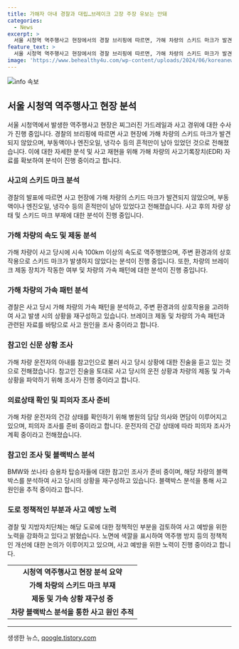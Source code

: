 ```yaml
---
title: 가해자 아내 경찰과 대립…브레이크 고장 주장 유보는 안돼
categories:
  - News
excerpt: >
  서울 시청역 역주행사고 현장에서의 경찰 브리핑에 따르면, 가해 차량의 스키드 마크가 발견되지 않았다. 이에 대해 경찰은 제동 장치 작동 여부와 관련된 EDR 자료 분석을 진행 중이며, 참고인들의 진술과 블랙박스 데이터를 확인 중이다. 가해 차량은 100km 이상의 속도로 역주행했으며, 충격적인 사실들이 지목되고 있다. 가해 차량의 운전자는 사고 당시 부상으로 조사를 받지 못하고 있으며, 경찰은 사고 예방을 위해 정책적 노력을 강화하겠다고 밝혔다.
feature_text: >
  서울 시청역 역주행사고 현장에서의 경찰 브리핑에 따르면, 가해 차량의 스키드 마크가 발견되지 않았다. 이에 대해 경찰은 제동 장치 작동 여부와 관련된 EDR 자료 분석을 진행 중이며, 참고인들의 진술과 블랙박스 데이터를 확인 중이다. 가해 차량은 100km 이상의 속도로 역주행했으며, 충격적인 사실들이 지목되고 있다. 가해 차량의 운전자는 사고 당시 부상으로 조사를 받지 못하고 있으며, 경찰은 사고 예방을 위해 정책적 노력을 강화하겠다고 밝혔다.
image: 'https://www.behealthy4u.com/wp-content/uploads/2024/06/koreanews.jpg'
---
```


<p><img src="https://www.behealthy4u.com/wp-content/uploads/2024/06/koreanews.jpg" alt="info 속보" /></p>

<h2 data-ke-size="size26">서울 시청역 역주행사고 현장 분석</h2>

<p data-ke-size="size16">서울 시청역에서 발생한 역주행사고 현장은 찌그러진 가드레일과 사고 경위에 대한 수사가 진행 중입니다. 경찰의 브리핑에 따르면 사고 현장에 가해 차량의 스키드 마크가 발견되지 않았으며, 부동액이나 엔진오일, 냉각수 등의 흔적만이 남아 있었던 것으로 전해졌습니다. 이에 대한 자세한 분석 및 사고 재현을 위해 가해 차량의 사고기록장치(EDR) 자료를 확보하여 분석이 진행 중이라고 합니다.</p>

<h3 data-ke-size="size24">사고의 스키드 마크 분석</h3>

<p data-ke-size="size16">경찰의 발표에 따르면 사고 현장에 가해 차량의 스키드 마크가 발견되지 않았으며, 부동액이나 엔진오일, 냉각수 등의 흔적만이 남아 있었다고 전해졌습니다. 사고 후의 차량 상태 및 스키드 마크 부재에 대한 분석이 진행 중입니다.</p>

<h3 data-ke-size="size24">가해 차량의 속도 및 제동 분석</h3>

<p data-ke-size="size16">가해 차량이 사고 당시에 시속 100km 이상의 속도로 역주행했으며, 주변 환경과의 상호작용으로 스키드 마크가 발생하지 않았다는 분석이 진행 중입니다. 또한, 차량의 브레이크 제동 장치가 작동한 여부 및 차량의 가속 패턴에 대한 분석이 진행 중입니다.</p>

<h3 data-ke-size="size24">가해 차량의 가속 패턴 분석</h3>

<p data-ke-size="size16">경찰은 사고 당시 가해 차량의 가속 패턴을 분석하고, 주변 환경과의 상호작용을 고려하여 사고 발생 시의 상황을 재구성하고 있습니다. 브레이크 제동 및 차량의 가속 패턴과 관련된 자료를 바탕으로 사고 원인을 조사 중이라고 합니다.</p>

<h3 data-ke-size="size24">참고인 신문 상황 조사</h3>

<p data-ke-size="size16">가해 차량 운전자의 아내를 참고인으로 불러 사고 당시 상황에 대한 진술을 듣고 있는 것으로 전해졌습니다. 참고인 진술을 토대로 사고 당시의 운전 상황과 차량의 제동 및 가속 상황을 파악하기 위해 조사가 진행 중이라고 합니다.</p>

<h3 data-ke-size="size24">의료상태 확인 및 피의자 조사 준비</h3>

<p data-ke-size="size16">가해 차량 운전자의 건강 상태를 확인하기 위해 병원의 담당 의사와 면담이 이루어지고 있으며, 피의자 조사를 준비 중이라고 합니다. 운전자의 건강 상태에 따라 피의자 조사가 계획 중이라고 전해졌습니다.</p>

<h3 data-ke-size="size24">참고인 조사 및 블랙박스 분석</h3>

<p data-ke-size="size16">BMW와 쏘나타 승용차 탑승자들에 대한 참고인 조사가 준비 중이며, 해당 차량의 블랙박스를 분석하여 사고 당시의 상황을 재구성하고 있습니다. 블랙박스 분석을 통해 사고 원인을 추적 중이라고 합니다.</p>

<h3 data-ke-size="size24">도로 정책적인 부분과 사고 예방 노력</h3>

<p data-ke-size="size16">경찰 및 지방자치단체는 해당 도로에 대한 정책적인 부분을 검토하여 사고 예방을 위한 노력을 강화하고 있다고 밝혔습니다. 노면에 색깔을 표시하여 역주행 방지 등의 정책적인 개선에 대한 논의가 이루어지고 있으며, 사고 예방을 위한 노력이 진행 중이라고 합니다.</p>

<table>
   <tbody>
      <tr>
         <td style="text-align: center; height: 17px;"><b>시청역 역주행사고 현장 분석 요약</b></td>
      </tr>
      <tr>
         <td style="text-align: center; height: 17px;"><b>가해 차량의 스키드 마크 부재</b></td>
      </tr>
      <tr>
         <td style="text-align: center; height: 17px;"><b>제동 및 가속 상황 재구성 중</b></td>
      </tr>
      <tr>
         <td style="text-align: center; height: 17px;"><b>차량 블랙박스 분석을 통한 사고 원인 추적</b></td>
      </tr>
   </tbody>
</table>

<hr>
생생한 뉴스, <a href="https://qoogle.tistory.com" rel="dofollow">qoogle.tistory.com</a>


